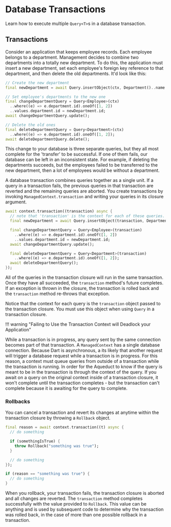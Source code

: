 # Database Transactions

Learn how to execute multiple `Query<T>`s in a database transaction.

## Transactions

Consider an application that keeps employee records. Each employee belongs to a department. Management decides to combine two departments into a totally new department. To do this, the application must insert a new department, set each employee's foreign key reference to that department, and then delete the old departments. It'd look like this:

```dart
// Create the new department
final newDepartment = await Query.insertObject(ctx, Department()..name = "New Department");

// Set employee's departments to the new one
final changeDepartmentQuery = Query<Employee>(ctx)
  ..where((e) => e.department.id).oneOf([1, 2])      
  ..values.department.id = newDepartment.id;
await changeDepartmentQuery.update();

// Delete the old ones
final deleteDepartmentQuery = Query<Department>(ctx)
  ..where((e) => e.department.id).oneOf([1, 2]);
await deleteDepartmentQuery.delete();      
```

This change to your database is three separate queries, but they all most complete for the 'transfer' to be successful. If one of them fails, our database can be left in an inconsistent state. For example, if deleting the departments succeeds, but the employees failed to be transferred to the new department, then a lot of employees would be without a department.

A database transaction combines queries together as a single unit. If a query in a transaction fails, the previous queries in that transaction are reverted and the remaining queries are aborted. You create transactions by invoking `ManagedContext.transaction` and writing your queries in its closure argument.

```dart
await context.transaction((transaction) async {
  // note that 'transaction' is the context for each of these queries.
  final newDepartment = await Query.insertObject(transaction, Department()..name = "New Department");

  final changeDepartmentQuery = Query<Employee>(transaction)
    ..where((e) => e.department.id).oneOf([1, 2])      
    ..values.department.id = newDepartment.id;
  await changeDepartmentQuery.update();

  final deleteDepartmentQuery = Query<Department>(transaction)
    ..where((e) => e.department.id).oneOf([1, 2]);
  await deleteDepartmentQuery();      
});
```

All of the queries in the transaction closure will run in the same transaction. Once they have all succeeded, the `transaction` method's future completes. If an exception is thrown in the closure, the transaction is rolled back and the `transaction` method re-throws that exception.

Notice that the context for each query is the `transaction` object passed to the transaction closure. You must use this object when using `Query` in a transaction closure.

!!! warning "Failing to Use the Transaction Context will Deadlock your Application"

  While a transaction is in progress, any query sent by the same connection becomes part of that transaction. A `ManagedContext` has a single database connection. Because Dart is asynchronous, a its likely that another request will trigger a database request while a transaction is in progress. For this reason, a context must queue queries from outside of a transaction while the transaction is running. In order for the Aqueduct to know if the query is meant to be in the transaction is through the context of the query. If you await on a query on the original context inside of a transaction closure, it won't complete until the transaction completes - but the transaction can't complete because it is awaiting for the query to complete.

### Rollbacks

You can cancel a transaction and revert its changes at anytime within the transaction closure by throwing a `Rollback` object.

```dart
final reason = await context.transaction((t) async {
  // do something

  if (somethingIsTrue) {
    throw Rollback("something was true");    
  }

  // do something
});

if (reason == "something was true") {
  // do something
}
```

When you rollback, your transaction fails, the transaction closure is aborted and all changes are reverted. The `transaction` method completes successfully with the value provided to `Rollback`. This value can be anything and is used by subsequent code to determine why the transaction was rolled back, in the case of
more than one possible rollback in a transaction.
